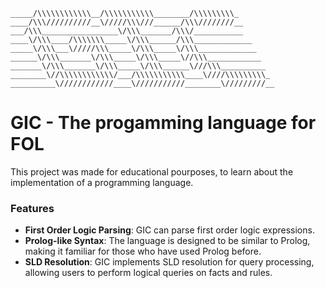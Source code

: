 ```
_____/\\\\\\\\\\\\__/\\\\\\\\\\\________/\\\\\\\\\_
____/\\\//////////__\/////\\\///______/\\\////////__
___/\\\_________________\/\\\_______/\\\/___________
____\/\\\____/\\\\\\\_____\/\\\______/\\\_____________
_____\/\\\___\/////\\\_____\/\\\_____\/\\\_____________
______\/\\\_______\/\\\_____\/\\\_____\//\\\____________
_______\/\\\_______\/\\\_____\/\\\______\///\\\__________
________\//\\\\\\\\\\\\/___/\\\\\\\\\\\____\////\\\\\\\\\_
__________\////////////____\///////////________\/////////__

```

# GIC - The progamming language for FOL

This project was made for educational pourposes, to learn about the implementation of a programming language.

### Features

- **First Order Logic Parsing**: GIC can parse first order logic expressions.
- **Prolog-like Syntax**: The language is designed to be similar to Prolog, making it familiar for those who have used Prolog before.
- **SLD Resolution**: GIC implements SLD resolution for query processing, allowing users to perform logical queries on facts and rules.
